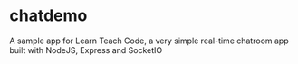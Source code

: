 # chatdemo

A sample app for Learn Teach Code, a very simple real-time chatroom app built with NodeJS, Express and SocketIO
